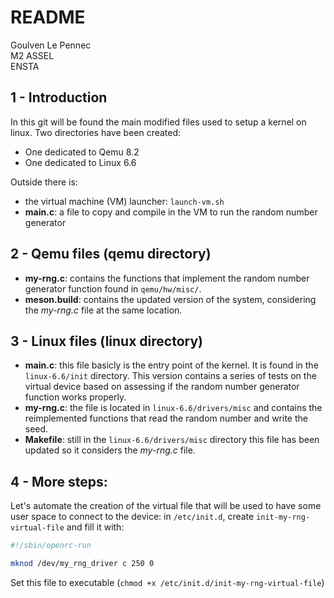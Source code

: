 # README
Goulven Le Pennec<br/>
M2 ASSEL<br/>
ENSTA

## 1 - Introduction
In this git will be found the main modified files used to setup a kernel on linux.
Two directories have been created:
- One dedicated to Qemu 8.2
- One dedicated to Linux 6.6

Outside there is:
- the virtual machine (VM) launcher: `launch-vm.sh`
- **main.c**: a file to copy and compile in the VM to run the random number generator

## 2 - Qemu files (qemu directory)
- **my-rng.c**: contains the functions that implement the random number generator function found in `qemu/hw/misc/`.
- **meson.build**: contains the updated version of the system, considering the *my-rng.c* file at the same location.

## 3 - Linux files (linux directory)
- **main.c**: this file basicly is the entry point of the kernel. It is found in the `linux-6.6/init` directory. This version contains a series of tests on the virtual device based on assessing if the random number generator function works properly.
- **my-rng.c**: the file is located in `linux-6.6/drivers/misc` and contains the reimplemented functions that read the random number and write the seed.
- **Makefile**: still in the `linux-6.6/drivers/misc` directory this file has been updated so it considers the *my-rng.c* file.


## 4 - More steps:
Let's automate the creation of the virtual file that will be used to have some user space to connect to the device:
in `/etc/init.d`, create `init-my-rng-virtual-file` and fill it with:
```bash
#!/sbin/openrc-run

mknod /dev/my_rng_driver c 250 0
```
Set this file to executable (`chmod +x /etc/init.d/init-my-rng-virtual-file`)

